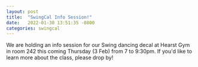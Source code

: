 ```yaml
---
layout: post
title:  "SwingCal Info Session!"
date:   2022-01-30 13:51:35 -0800
categories: swingcal
---
```


We are holding an info session for our Swing dancing decal at Hearst Gym in room 242 this coming Thursday (3 Feb) from 7 to 9:30pm. If you'd like to learn more about the class, please  drop by!
